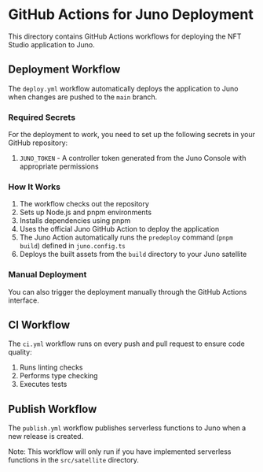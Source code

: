 # GitHub Actions for Juno Deployment

This directory contains GitHub Actions workflows for deploying the NFT Studio application to Juno.

## Deployment Workflow

The `deploy.yml` workflow automatically deploys the application to Juno when changes are pushed to the `main` branch.

### Required Secrets

For the deployment to work, you need to set up the following secrets in your GitHub repository:

1. `JUNO_TOKEN` - A controller token generated from the Juno Console with appropriate permissions

### How It Works

1. The workflow checks out the repository
2. Sets up Node.js and pnpm environments
3. Installs dependencies using pnpm
4. Uses the official Juno GitHub Action to deploy the application
5. The Juno Action automatically runs the `predeploy` command (`pnpm build`) defined in `juno.config.ts`
6. Deploys the built assets from the `build` directory to your Juno satellite

### Manual Deployment

You can also trigger the deployment manually through the GitHub Actions interface.

## CI Workflow

The `ci.yml` workflow runs on every push and pull request to ensure code quality:

1. Runs linting checks
2. Performs type checking
3. Executes tests

## Publish Workflow

The `publish.yml` workflow publishes serverless functions to Juno when a new release is created.

Note: This workflow will only run if you have implemented serverless functions in the `src/satellite` directory.
